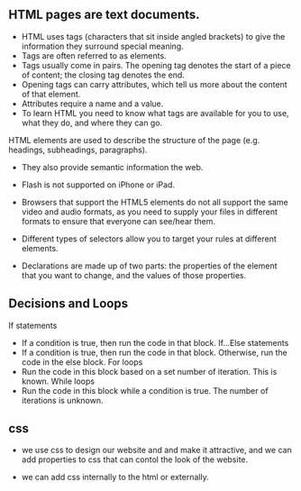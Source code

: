 ## HTML pages are text documents.
- HTML uses tags (characters that sit inside angled
brackets) to give the information they surround special
meaning.
- Tags are often referred to as elements.
-  Tags usually come in pairs. The opening tag denotes
the start of a piece of content; the closing tag denotes
the end.
-  Opening tags can carry attributes, which tell us more
about the content of that element.
-  Attributes require a name and a value.
-  To learn HTML you need to know what tags are
available for you to use, what they do, and where they
can go.

HTML elements are used to describe the structure of
the page (e.g. headings, subheadings, paragraphs).
-  They also provide semantic information
the web.
- Flash is not supported on iPhone or iPad.

-  Browsers that support the HTML5 elements do not
all support the same video and audio formats, as you
need to supply your files in different formats to ensure
that everyone can see/hear them.
-  Different types of selectors allow you to target your
rules at different elements.
-  Declarations are made up of two parts: the properties
of the element that you want to change, and the values of those properties. 

## Decisions and Loops

If statements 
- If a condition is true, then run the code in that block.
If...Else statements 
- If a condition is true, then run the code in that block. Otherwise, run the code in the else block.
For loops 
- Run the code in this block based on a set number of iteration. This is known.
While loops 
- Run the code in this block while a condition is true. The number of iterations is unknown.

## css

- we use css to design our website and and make it attractive, and we can add properties to css that can contol the look of the website.

- we can add css internally to the html or externally.